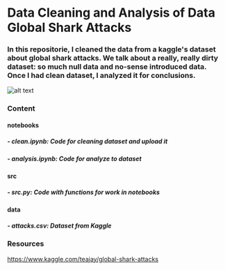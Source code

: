 # Data Cleaning and Analysis of Data Global Shark Attacks
### In this repositorie, I cleaned the data from a kaggle's dataset about global shark attacks. We talk about a really, really dirty dataset: so much null data and no-sense introduced data. Once I had clean dataset, I analyzed it for conclusions.

![alt text](https://media.istockphoto.com/photos/great-white-shark-breaching-in-an-attack-picture-id508219636?k=20&m=508219636&s=612x612&w=0&h=5LoanBwu_fCBIeHUGXClAJWXMQ98AdFAtzAkdnA3RKQ=)

### Content

#### notebooks

##### - clean.ipynb: Code for cleaning dataset and upload it
##### - analysis.ipynb: Code for analyze to dataset

#### src

##### - src.py: Code with functions for work in notebooks

#### data

##### - attacks.csv: Dataset from Kaggle

### Resources
https://www.kaggle.com/teajay/global-shark-attacks
